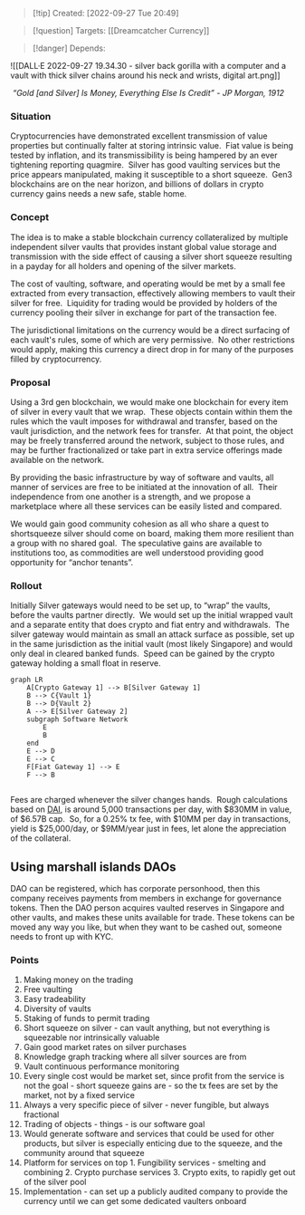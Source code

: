 >[!tip] Created: [2022-09-27 Tue 20:49]

>[!question] Targets: [[Dreamcatcher Currency]]

>[!danger] Depends: 

![[DALL·E 2022-09-27 19.34.30 - silver back gorilla with a computer and a vault with thick silver chains around his neck and wrists, digital art.png]]

 *“Gold [and Silver] Is Money, Everything Else Is Credit” - JP Morgan, 1912*

### Situation
Cryptocurrencies have demonstrated excellent transmission of value properties but continually falter at storing intrinsic value.  Fiat value is being tested by inflation, and its transmissibility is being hampered by an ever tightening reporting quagmire.  Silver has good vaulting services but the price appears manipulated, making it susceptible to a short squeeze.  Gen3 blockchains are on the near horizon, and billions of dollars in crypto currency gains needs a new safe, stable home.
### Concept
The idea is to make a stable blockchain currency collateralized by multiple independent silver vaults that provides instant global value storage and transmission with the side effect of causing a silver short squeeze resulting in a payday for all holders and opening of the silver markets.

The cost of vaulting, software, and operating would be met by a small fee extracted from every transaction, effectively allowing members to vault their silver for free.  Liquidity for trading would be provided by holders of the currency pooling their silver in exchange for part of the transaction fee.

The jurisdictional limitations on the currency would be a direct surfacing of each vault's rules, some of which are very permissive.  No other restrictions would apply, making this currency a direct drop in for many of the purposes filled by cryptocurrency.

### Proposal

Using a 3rd gen blockchain, we would make one blockchain for every item of silver in every vault that we wrap.  These objects contain within them the rules which the vault imposes for withdrawal and transfer, based on the vault jurisdiction, and the network fees for transfer.  At that point, the object may be freely transferred around the network, subject to those rules, and may be further fractionalized or take part in extra service offerings made available on the network.

By providing the basic infrastructure by way of software and vaults, all manner of services are free to be initiated at the innovation of all.  Their independence from one another is a strength, and we propose a marketplace where all these services can be easily listed and compared.

We would gain good community cohesion as all who share a quest to shortsqueeze silver should come on board, making them more resilient than a group with no shared goal.  The speculative gains are available to institutions too, as commodities are well understood providing good opportunity for “anchor tenants”.

### Rollout
Initially Silver gateways would need to be set up, to “wrap” the vaults, before the vaults partner directly.  We would set up the initial wrapped vault and a separate entity that does crypto and fiat entry and withdrawals.  The silver gateway would maintain as small an attack surface as possible, set up in the same jurisdiction as the initial vault (most likely Singapore) and would only deal in cleared banked funds.  Speed can be gained by the crypto gateway holding a small float in reserve.

```mermaid
graph LR
	A[Crypto Gateway 1] --> B[Silver Gateway 1]
	B --> C{Vault 1}
	B --> D{Vault 2}
	A --> E[Silver Gateway 2]
	subgraph Software Network
		E
		B
	end
	E --> D
	E --> C
	F[Fiat Gateway 1] --> E
	F --> B
	
```

Fees are charged whenever the silver changes hands.  Rough calculations based on [DAI](https://www.coindesk.com/price/dai/), is around 5,000 transactions per day, with $830MM in value, of $6.57B cap.  So, for a 0.25% tx fee, with $10MM per day in transactions, yield is $25,000/day, or $9MM/year just in fees, let alone the appreciation of the collateral.

## Using marshall islands DAOs
DAO can be registered, which has corporate personhood, then this company receives payments from members in exchange for governance tokens.  Then the DAO person acquires vaulted reserves in Singapore and other vaults, and makes these units available for trade.  These tokens can be moved any way you like, but when they want to be cashed out, someone needs to front up with KYC.

### Points
1.  Making money on the trading    
2.  Free vaulting
3.  Easy tradeability
4.  Diversity of vaults
5.  Staking of funds to permit trading
6.  Short squeeze on silver - can vault anything, but not everything is squeezable nor intrinsically valuable
7.  Gain good market rates on silver purchases
8.  Knowledge graph tracking where all silver sources are from
9.  Vault continuous performance monitoring
10.  Every single cost would be market set, since profit from the service is not the goal - short squeeze gains are - so the tx fees are set by the market, not by a fixed service
11.  Always a very specific piece of silver - never fungible, but always fractional
12.  Trading of objects - things - is our software goal
13.  Would generate software and services that could be used for other products, but silver is especially enticing due to the squeeze, and the community around that squeeze
14.  Platform for services on top
	1.  Fungibility services - smelting and combining
	2.  Crypto purchase services
	3.  Crypto exits, to rapidly get out of the silver pool
15. Implementation - can set up a publicly audited company to provide the currency until we can get some dedicated vaulters onboard



